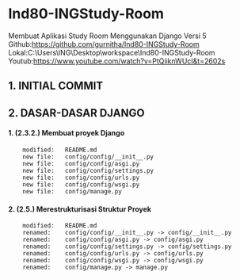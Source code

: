 # Ind80-INGStudy-Room
Membuat Aplikasi Study Room Menggunakan Django Versi 5
Github:https://github.com/gurnitha/Ind80-INGStudy-Room
Lokal:C:\Users\ING\Desktop\workspace\Ind80-INGStudy-Room
Youtub:https://www.youtube.com/watch?v=PtQiiknWUcI&t=2602s


## 1. INITIAL COMMIT

## 2. DASAR-DASAR DJANGO

#### 1. (2.3.2.) Membuat proyek Django

        modified:   README.md
        new file:   config/config/__init__.py
        new file:   config/config/asgi.py
        new file:   config/config/settings.py
        new file:   config/config/urls.py
        new file:   config/config/wsgi.py
        new file:   config/manage.py

#### 2. (2.5.) Merestrukturisasi Struktur Proyek

        modified:   README.md
        renamed:    config/config/__init__.py -> config/__init__.py
        renamed:    config/config/asgi.py -> config/asgi.py
        renamed:    config/config/settings.py -> config/settings.py
        renamed:    config/config/urls.py -> config/urls.py
        renamed:    config/config/wsgi.py -> config/wsgi.py
        renamed:    config/manage.py -> manage.py